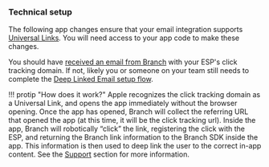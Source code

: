 ### Technical setup

The following app changes ensure that your email integration supports [Universal Links](/getting-started/universal-app-links/). You will need access to your app code to make these changes.

You should have [received an email from Branch](#configure-your-app-for-your-click-tracking-domain) with your ESP's click tracking domain. If not, likely you or someone on your team still needs to complete the [Deep Linked Email setup flow](#set-up-email-link-behavior).

!!! protip "How does it work?"
    Apple recognizes the click tracking domain as a Universal Link, and opens the app immediately without the browser opening. Once the app has opened, Branch will collect the referring URL that opened the app (at this time, it will be the click tracking url). Inside the app, Branch will robotically “click” the link, registering the click with the ESP, and returning the Branch link information to the Branch SDK inside the app. This information is then used to deep link the user to the correct in-app content. See the [Support](#support) section for more information.
